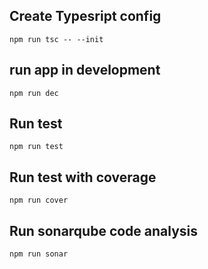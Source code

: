 ## Create Typesript config
```npm run tsc -- --init```

## run app in development
```npm run dec```

## Run test
```npm run test```

## Run test with coverage
```npm run cover```

## Run sonarqube code analysis
```npm run sonar```